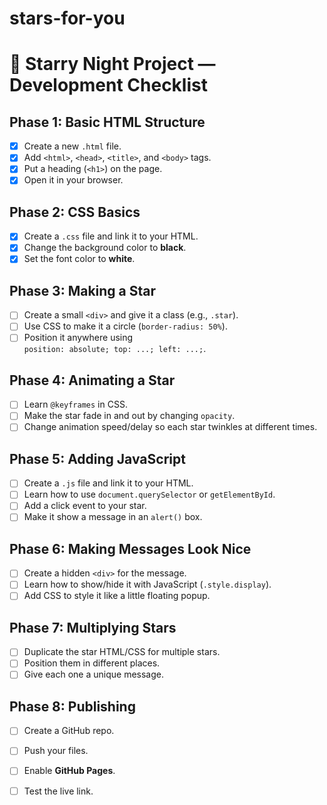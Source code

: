 # stars-for-you

# 🌟 Starry Night Project — Development Checklist

## Phase 1: Basic HTML Structure
- [x] Create a new `.html` file.
- [x] Add `<html>`, `<head>`, `<title>`, and `<body>` tags.
- [x] Put a heading (`<h1>`) on the page.
- [x] Open it in your browser.

## Phase 2: CSS Basics
- [x] Create a `.css` file and link it to your HTML.
- [x] Change the background color to **black**.
- [x] Set the font color to **white**.

## Phase 3: Making a Star
- [ ] Create a small `<div>` and give it a class (e.g., `.star`).
- [ ] Use CSS to make it a circle (`border-radius: 50%`).
- [ ] Position it anywhere using  
  `position: absolute; top: ...; left: ...;`.

## Phase 4: Animating a Star
- [ ] Learn `@keyframes` in CSS.
- [ ] Make the star fade in and out by changing `opacity`.
- [ ] Change animation speed/delay so each star twinkles at different times.

## Phase 5: Adding JavaScript
- [ ] Create a `.js` file and link it to your HTML.
- [ ] Learn how to use `document.querySelector` or `getElementById`.
- [ ] Add a click event to your star.
- [ ] Make it show a message in an `alert()` box.

## Phase 6: Making Messages Look Nice
- [ ] Create a hidden `<div>` for the message.
- [ ] Learn how to show/hide it with JavaScript (`.style.display`).
- [ ] Add CSS to style it like a little floating popup.

## Phase 7: Multiplying Stars
- [ ] Duplicate the star HTML/CSS for multiple stars.
- [ ] Position them in different places.
- [ ] Give each one a unique message.

## Phase 8: Publishing
- [ ] Create a GitHub repo.
- [ ] Push your files.
- [ ] Enable **GitHub Pages**.
- [ ] Test the live link.

